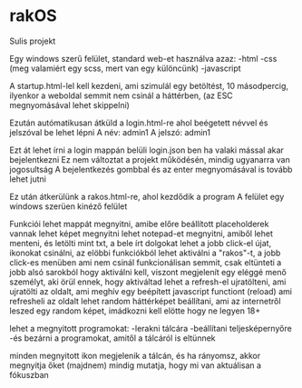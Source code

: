 # rakOS
Sulis projekt

Egy windows szerű felület, standard web-et használva azaz:
-html
-css (meg valamiért egy scss, mert van egy különcünk)
-javascript

A startup.html-lel kell kezdeni, ami szimulál egy betöltést, 10 másodpercig, ilyenkor a weboldal semmit nem csinál a háttérben, (az ESC megnyomásával lehet skippelni)

Ezután autómatikusan átküld a login.html-re ahol beégetett névvel és jelszóval be lehet lépni
A név: admin1
A jelszó: admin1

Ezt át lehet írni a login mappán belüli login.json ben ha valaki mással akar bejelentkezni
Ez nem változtat a projekt működésén, mindig ugyanarra van jogosultság
A bejelentkezés gombbal és az enter megnyomásával is tovább lehet jutni

Ez után átkerülünk a rakos.html-re, ahol kezdődik a program
A felület egy windows szerüen kinéző felület

Funkciói
lehet mappát megnyitni, amibe előre beállított placeholderek vannak
lehet képet megnyitni
lehet notepad-et megnyitni, amiből lehet menteni, és letölti mint txt, a bele írt dolgokat
lehet a jobb click-el újat, ikonokat csinálni, az elöbbi funkciókból
lehet aktiválni a "rakos"-t, a jobb click-es menüben ami nem csinál funkcionálisan semmit, csak eltünteti a jobb alsó sarokból hogy aktiválni kell, viszont megjelenít egy eléggé menő személyt, aki örül ennek, hogy aktiváltad
lehet a refresh-el ujratölteni, ami ujratölti az oldalt, ami meghív egy beépített javascript functiont (reload) ami refresheli az oldalt
lehet random háttérképet beállítani, ami az internetről leszed egy random képet, imádkozni kell elötte hogy ne legyen 18+

lehet a megnyitott programokat:
-lerakni tálcára
-beállítani teljesképernyőre
-és bezárni a programokat, amitől a tálcáról is eltünnek

minden megnyitott ikon megjelenik a tálcán, és ha rányomsz, akkor megnyitja őket
(majdnem) mindig mutatja, hogy mi van aktuálisan a fókuszban
